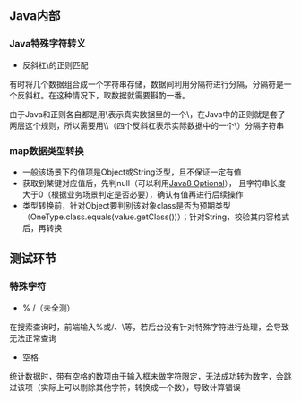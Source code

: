 ## Java内部

### Java特殊字符转义

* 反斜杠\的正则匹配

有时将几个数据组合成一个字符串存储，数据间利用分隔符进行分隔，分隔符是一个反斜杠。在这种情况下，取数据就需要斟酌一番。

由于Java和正则各自都是用\\表示真实数据里的一个\，在Java中的正则就是套了两层这个规则，所以需要用\\\\（四个反斜杠表示实际数据中的一个\）分隔字符串

### map数据类型转换

* 一般该场景下的值项是Object或String泛型，且不保证一定有值
* 获取到某键对应值后，先判null（可以利用[Java8 Optional](https://www.w3cschool.cn/java/java8-optional-class.html)），
  且字符串长度大于0（根据业务场景判定是否必要），确认有值再进行后续操作
* 类型转换前，针对Object要判别该对象class是否为预期类型（OneType.class.equals(value.getClass())）；针对String，校验其内容格式后，再转换

## 测试环节

### 特殊字符

* % /（未全测）

在搜索查询时，前端输入%或/、\等，若后台没有针对特殊字符进行处理，会导致无法正常查询

* 空格

统计数据时，带有空格的数项由于输入框未做字符限定，无法成功转为数字，会跳过该项（实际上可以剔除其他字符，转换成一个数），导致计算错误

